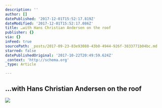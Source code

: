 ```yaml
---
description: ''
author: []
datePublished: '2017-12-01T15:52:17.819Z'
dateModified: '2017-12-01T15:52:17.086Z'
title: …with Hans Christian Andersen on the roof
publisher: {}
via: {}
inFeed: true
sourcePath: _posts/2017-09-23-83e93088-43b0-4944-926f-3833771b04bc.md
starred: false
datePublishedOriginal: '2017-10-22T20:49:59.624Z'
_context: 'http://schema.org'
_type: Article

---
```

## ...with Hans Christian Andersen on the roof
![](https://the-grid-user-content.s3-us-west-2.amazonaws.com/3469840c-e7c8-4f3f-845b-d5649a2ea264.jpg)